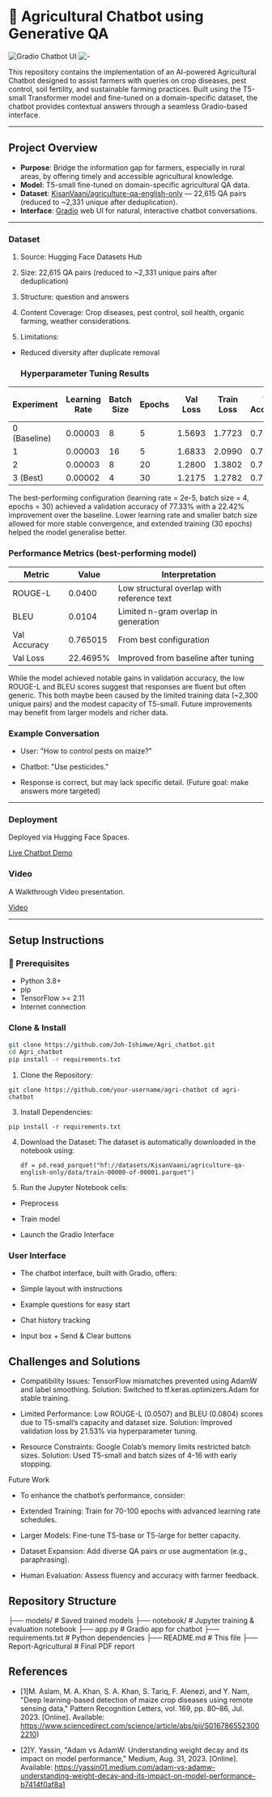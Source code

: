 # 🌾 Agricultural Chatbot using Generative QA
![Gradio Chatbot UI](https://drive.google.com/uc?export=view&id=1SMfbClo5ihUgZIFW0YQ2JPgBzEfSfBqM)
![-](https://drive.google.com/uc?export=view&id=1f04Yx7NHeIhAjyhmA_UnUiDy6C0f_uw4)



This repository contains the implementation of an AI-powered Agricultural Chatbot designed to assist farmers with queries on crop diseases, pest control, soil fertility, and sustainable farming practices. Built using the T5-small Transformer model and fine-tuned on a domain-specific dataset, the chatbot provides contextual answers through a seamless Gradio-based interface.

---

##  Project Overview

- **Purpose**: Bridge the information gap for farmers, especially in rural areas, by offering timely and accessible agricultural knowledge.
- **Model**: T5-small fine-tuned on domain-specific agricultural QA data.
- **Dataset**: [KisanVaani/agriculture-qa-english-only](https://huggingface.co/datasets/KisanVaani/agriculture-qa-english-only) — 22,615 QA pairs (reduced to ~2,331 unique after deduplication).
- **Interface**: [Gradio](https://gradio.app/) web UI for natural, interactive chatbot conversations.

---

### Dataset

1. Source: Hugging Face Datasets Hub

2. Size: 22,615 QA pairs (reduced to ~2,331 unique pairs after deduplication)

3. Structure: question and answers
4. Content Coverage: Crop diseases, pest control, soil health, organic farming, weather considerations.

5. Limitations:

- Reduced diversity after duplicate removal


  ### Hyperparameter Tuning Results

| Experiment | Learning Rate | Batch Size | Epochs | Val Loss | Train Loss | Val Accuracy | Train Accuracy | Improvement Over Baseline |
|------------|---------------|------------|--------|----------|------------|---------------|----------------|----------------------------|
| 0 (Baseline) | 0.00003      | 8          | 5      | 1.5693   | 1.7723     | 0.7437        | 0.7189         | 0.00%                      |
| 1          | 0.00003        | 16         | 5      | 1.6833   | 2.0990     | 0.7358        | 0.6811         | -7.26%                     |
| 2          | 0.00003        | 8          | 20     | 1.2800   | 1.3802     | 0.7648        | 0.7526         | 18.43%                     |
| 3 (Best)   | 0.00002        | 4          | 30     | 1.2175   | 1.2782     | 0.7733        | 0.7650         | 22.42%                     |


The best-performing configuration (learning rate = 2e-5, batch size = 4, epochs = 30) achieved a validation accuracy of 77.33% with a 22.42% improvement over the baseline. Lower learning rate and smaller batch size allowed for more stable convergence, and extended training (30 epochs) helped the model generalise better.


  ### Performance Metrics (best-performing model)

| Metric       | Value     | Interpretation                            |
|--------------|-----------|--------------------------------------------|
| ROUGE-L      | 0.0400    | Low structural overlap with reference text |
| BLEU         |  0.0104    | Limited n-gram overlap in generation       |
| Val Accuracy | 0.765015     | From best configuration                    |
| Val Loss     | 22.4695%  | Improved from baseline after tuning        |

While the model achieved notable gains in validation accuracy, the low ROUGE-L and BLEU scores suggest that responses are fluent but often generic. This both maybe been caused by the limited training data (~2,300 unique pairs) and the modest capacity of T5-small. Future improvements may benefit from larger models and richer data.

### Example Conversation
- User: "How to control pests on maize?"
- Chatbot: "Use pesticides."

- Response is correct, but may lack specific detail. (Future goal: make answers more targeted)

---

###  Deployment

Deployed via Hugging Face Spaces.

 [Live Chatbot Demo](https://docs.google.com/document/d/1zxgSkirN0TaLzGcgyL4LFNXyzUNIetvXYgNzzPS9qlU/edit?usp=sharing)

 
###  Video

A Walkthrough Video presentation.

 [Video](https://youtu.be/dVDX5SsYBVs)


---

##  Setup Instructions

### 🔧 Prerequisites
- Python 3.8+
- pip
- TensorFlow >= 2.11
- Internet connection

### Clone & Install
```bash
git clone https://github.com/Joh-Ishimwe/Agri_chatbot.git
cd Agri_chatbot
pip install -r requirements.txt

```


1. Clone the Repository:
   
`git clone https://github.com/your-username/agri-chatbot
cd agri-chatbot
`

3. Install Dependencies:

 `pip install -r requirements.txt`

 
4. Download the Dataset: The dataset is automatically downloaded in the notebook using:

   `df = pd.read_parquet("hf://datasets/KisanVaani/agriculture-qa-english-only/data/train-00000-of-00001.parquet")`


5. Run the Jupyter Notebook cells:
 - Preprocess

- Train model

- Launch the Gradio Interface
   

### User Interface

- The chatbot interface, built with Gradio, offers:

- Simple layout with instructions

- Example questions for easy start

- Chat history tracking

- Input box + Send & Clear buttons



## Challenges and Solutions





- Compatibility Issues: TensorFlow mismatches prevented using AdamW and label smoothing. Solution: Switched to tf.keras.optimizers.Adam for stable training.



- Limited Performance: Low ROUGE-L (0.0507) and BLEU (0.0804) scores due to T5-small’s capacity and dataset size. Solution: Improved validation loss by 21.53% via hyperparameter tuning.



- Resource Constraints: Google Colab’s memory limits restricted batch sizes. Solution: Used T5-small and batch sizes of 4-16 with early stopping.

Future Work

- To enhance the chatbot’s performance, consider:





- Extended Training: Train for 70-100 epochs with advanced learning rate schedules.



- Larger Models: Fine-tune T5-base or T5-large for better capacity.



- Dataset Expansion: Add diverse QA pairs or use augmentation (e.g., paraphrasing).



- Human Evaluation: Assess fluency and accuracy with farmer feedback.

  
## Repository Structure

├── models/                                                                            # Saved trained models
├── notebook/                                                                          # Jupyter training & evaluation notebook
├── app.py                                                                             # Gradio app for chatbot
├── requirements.txt                                                                   # Python dependencies
├── README.md                                                                          # This file
├── Report-Agricultural                                                                # Final PDF report


## References

- [1]M. Aslam, M. A. Khan, S. A. Khan, S. Tariq, F. Alenezi, and Y. Nam, "Deep learning-based detection of maize crop diseases using remote sensing data," Pattern Recognition Letters, vol. 169, pp. 80–86, Jul. 2023. [Online]. Available: https://www.sciencedirect.com/science/article/abs/pii/S0167865523002210)
  
- [2]Y. Yassin, "Adam vs AdamW: Understanding weight decay and its impact on model performance," Medium, Aug. 31, 2023. [Online]. Available: https://yassin01.medium.com/adam-vs-adamw-understanding-weight-decay-and-its-impact-on-model-performance-b7414f0af8a1



